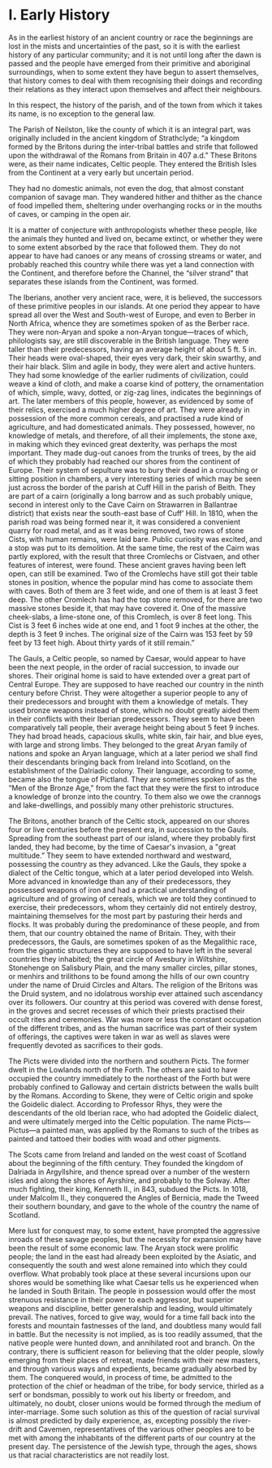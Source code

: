 # I. Early History

As in the earliest history of an ancient country or race the beginnings are lost in the mists and uncertainties of the past, so it is with the earliest history of any particular community; and it is not until long after the dawn is passed and the people have emerged from their primitive and aboriginal surroundings, when to some extent they have begun to assert themselves, that history comes to deal with them recognising their doings and recording their relations as they interact upon themselves and affect their neighbours.

In this respect, the history of the parish, and of the town from which it takes its name, is no exception to the general law.

The Parish of Neilston, like the county of which it is an integral part, was originally included in the ancient kingdom of Strathclyde; “a kingdom formed by the Britons during the inter-tribal battles and strife that followed upon the withdrawal of the Romans from Britain in 407 a.d.” These Britons were, as their name indicates, Celtic people. They entered the British Isles from the Continent at a very early but uncertain period.

They had no domestic animals, not even the dog, that almost constant companion of savage man. They wandered hither and thither as the chance of food impelled them, sheltering under overhanging rocks or in the mouths of caves, or camping in the open air.

It is a matter of conjecture with anthropologists whether these people, like the animals they hunted and lived on, became extinct, or whether they were to some extent absorbed by the race that followed them. They do not appear to have had canoes or any means of crossing streams or water, and probably reached this country while there was yet a land connection with the Continent, and therefore before the Channel, the “silver strand" that separates these islands from the Continent, was formed.

The Iberians, another very ancient race, were, it is believed, the successors of these primitive peoples in our islands. At one period they appear to have spread all over the West and South-west of Europe, and even to Berber in North Africa, whence they are sometimes spoken of as the Berber race. They were non-Aryan and spoke a non-Aryan tongue—traces of which, philologists say, are still discoverable in the British language. They were taller than their predecessors, having an average height of about 5 ft. 5 in. Their heads were oval-shaped, their eyes very dark, their skin swarthy, and their hair black. Slim and agile in body, they were alert and active hunters. They had some knowledge of the earlier rudiments of civilization, could weave a kind of cloth, and make a coarse kind of pottery, the ornamentation of which, simple, wavy, dotted, or zig-zag lines, indicates the beginnings of art. The later members of this people, however, as evidenced by some of their relics, exercised a much higher degree of art. They were already in possession of the more common cereals, and practised a rude kind of agriculture, and had domesticated animals. They possessed, however, no knowledge of metals, and therefore, of all their implements, the stone axe, in making which they evinced great dexterity, was perhaps the most important. They made dug-out canoes from the trunks of trees, by the aid of which they probably had reached our shores from the continent of Europe. Their system of sepulture was to bury their dead in a crouching or sitting position in chambers, a very interesting series of which may be seen just across the border of the parish at Cuff Hill in the parish of Beith. They are part of a cairn (originally a long barrow and as such probably unique, second in interest only to the Cave Cairn on Strawarren in Ballantrae district) that exists near the south-east base of Cuff’ Hill. In 1810, when the parish road was being formed near it, it was considered a convenient quarry for road metal, and as it was being removed, two rows of stone Cists, with human remains, were laid bare. Public curiosity was excited, and a stop was put to its demolition. At the same time, the rest of the Cairn was partly explored, with the result that three Cromlechs or Cistvaen, and other features of interest, were found. These ancient graves having been left open, can still be examined. Two of the Cromlechs have still got their table stones in position, whence the popular mind has come to associate them with caves. Both of them are 3 feet wide, and one of them is at least 3 feet deep. The other Cromlech has had the top stone removed, for there are two massive stones beside it, that may have covered it. One of the massive cheek-slabs, a lime-stone one, of this Cromlech, is over 8 feet long. This Cist is 3 feet 6 inches wide at one end, and 1 foot 9 inches at the other, the depth is 3 feet 9 inches. The original size of the Cairn was 153 feet by 59 feet by 13 feet high. About thirty yards of it still remain.” 

The Gauls, a Celtic people, so named by Caesar, would appear to have been the next people, in the order of racial succession, to invade our shores. Their original home is said to have extended over a great part of Central Europe. They are supposed to have reached our country in the ninth century before Christ. They were altogether a superior people to any of their predecessors and brought with them a knowledge of metals. They used bronze weapons instead of stone, which no doubt greatly aided them in their conflicts with their Iberian predecessors. They seem to have been comparatively tall people, their average height being about 5 feet 9 inches. They had broad heads, capacious skulls, white skin, fair hair, and blue eyes, with large and strong limbs. They belonged to the great Aryan family of nations and spoke an Aryan language, which at a later period we shall find their descendants bringing back from Ireland into Scotland, on the establishment of the Dalriadic colony. Their language, according to some, became also the tongue of Pictland. They are sometimes spoken of as the “Men of the Bronze Age,” from the fact that they were the first to introduce a knowledge of bronze into the country. To them also we owe the crannogs and lake-dwellings, and possibly many other prehistoric structures.

The Britons, another branch of the Celtic stock, appeared on our shores four or live centuries before the present era, in succession to the Gauls. Spreading from the southeast part of our island, where they probably first landed, they had become, by the time of Caesar's invasion, a "great multitude.” They seem to have extended northward and westward, possessing the country as they advanced. Like the Gauls, they spoke a dialect of the Celtic tongue, which at a later period developed into Welsh. More advanced in knowledge than any of their predecessors, they possessed weapons of iron and had a practical understanding of agriculture and of growing of cereals, which we are told they continued to exercise, their predecessors, whom they certainly did not entirely destroy, maintaining themselves for the most part by pasturing their herds and flocks. It was probably during the predominance of these people, and from them, that our country obtained the name of Britain. They, with their predecessors, the Gauls, are sometimes spoken of as the Megalithic race, from the gigantic structures they are supposed to have left in the several countries they inhabited; the great circle of Avesbury in Wiltshire, Stonehenge on Salisbury Plain, and the many smaller circles, pillar stones, or menhirs and trilithons to be found among the hills of our own country under the name of Druid Circles and Altars. The religion of the Britons was the Druid system, and no idolatrous worship ever attained such ascendancy over its followers. Our country at this period was covered with dense forest, in the groves and secret recesses of which their priests practised their occult rites and ceremonies. War was more or less the constant occupation of the different tribes, and as the human sacrifice was part of their system of offerings, the captives were taken in war as well as slaves were frequently devoted as sacrifices to their gods.

The Picts were divided into the northern and southern Picts. The former dwelt in the Lowlands north of the Forth. The others are said to have occupied the country immediately to the northeast of the Forth but were probably confined to Galloway and certain districts between the walls built by the Romans. According to Skene, they were of Celtic origin and spoke the Goidelic dialect. According to Professor Rhys, they were the descendants of the old Iberian race, who had adopted the Goidelic dialect, and were ultimately merged into the Celtic population. The name Picts—Pictus—a painted man, was applied by the Romans to such of the tribes as painted and tattoed their bodies with woad and other pigments.

The Scots came from Ireland and landed on the west coast of Scotland about the beginning of the fifth century. They founded the kingdom of Dalriada in Argyllshire, and thence spread over a number of the western isles and along the shores of Ayrshire, and probably to the Solway. After much fighting, their king, Kenneth II., in 843, subdued the Picts. In 1018, under Malcolm II., they conquered the Angles of Bernicia, made the Tweed their southern boundary, and gave to the whole of the country the name of Scotland.

Mere lust for conquest may, to some extent, have prompted the aggressive inroads of these savage peoples, but the necessity for expansion may have been the result of some economic law. The Aryan stock were prolific people; the land in the east had already been exploited by the Asiatic, and consequently the south and west alone remained into which they could overflow. What probably took place at these several incursions upon our shores would be something like what Caesar tells us he experienced when he landed in South Britain. The people in possession would offer the most strenuous resistance in their power to each aggressor, but superior weapons and discipline, better generalship and leading, would ultimately prevail. The natives, forced to give way, would for a time fall back into the forests and mountain fastnesses of the land, and doubtless many would fall in battle. But the necessity is not implied, as is too readily assumed, that the native people were hunted down, and annihilated root and branch. On the contrary, there is sufficient reason for believing that the older people, slowly emerging from their places of retreat, made friends with their new masters, and through various ways and expedients, became gradually absorbed by them. The conquered would, in process of time, be admitted to the protection of the chief or headman of the tribe, for body service, thirled as a serf or bondsman, possibly to work out his liberty or freedom, and ultimately, no doubt, closer unions would be formed through the medium of inter-marriage. Some such solution as this of the question of racial survival is almost predicted by daily experience, as, excepting possibly the river-drift and Cavemen, representatives of the various other peoples are to be met with among the inhabitants of the different parts of our country at the present day. The persistence of the Jewish type, through the ages, shows us that racial characteristics are not readily lost.